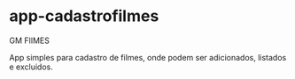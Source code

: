 # app-cadastrofilmes

GM FIlMES

App simples para cadastro de filmes, onde podem ser adicionados, listados e excluidos.
